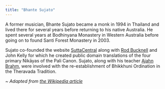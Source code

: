 ```yaml
---
title: "Bhante Sujato"
---
```


A former musician, Bhante Sujato became a monk in 1994 in Thailand and lived there for several years before returning to his native Australia. He spent several years at Bodhinyana Monastery in Western Australia before going on to found Santi Forest Monastery in 2003. 

Sujato co-founded the website [SuttaCentral](/content/reference/sutta-central) along with [Rod Bucknell](/authors/bucknell) and John Kelly for which he created public domain translations of the four primary Nikāyas of the Pali Canon. Sujato, along with his teacher [Ajahn Brahm](/authors/brahm), were involved with the re-establishment of Bhikkhuni Ordination in the Theravada Tradition.

*~ Adapted from [the Wikipedia article](https://en.wikipedia.org/wiki/Bhante_Sujato)*
